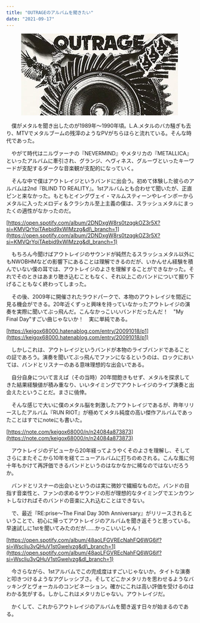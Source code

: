 ```yaml
---
title: "OUTRAGEのアルバムを聞きたい"
date: "2021-09-17"
---
```


<figure>

![](assets/ne9bb92c45e6f_e2a130beaa506faafdfc932c4234509b.jpg)

</figure>

　僕がメタルを聞き出したのが1989年〜1990年頃。L.A.メタルのバカ騒ぎも去り、MTVでメタルブームの残滓のようなPVがちらほらと流れている。そんな時代であった。

　やがて時代はニルヴァーナの『NEVERMIND』やメタリカの『METALLICA』といったアルバムに牽引され、グランジ、ヘヴィネス、グルーヴといったキーワードが支配するダークな音楽観が支配的になっていく。

　そんな中で僕はアウトレイジというバンドに出会う。初めて体験した彼らのアルバムは2nd『BLIND TO REALITY』。1stアルバムとも合わせて聞いたが、正直ピンと来なかった。もともとイングヴェイ・マルムスティーンやレインボーからメタルに入ったメロディ＆クラシカル至上主義の僕は、スラッシュメタルにまったくの適性がなかったのだ。

[https://open.spotify.com/album/2DNDxgW8rs0tzqgkOZ3r5X?si=KMVQrYoiTAebid9xWlMzzg&dl\_branch=1](https://open.spotify.com/album/2DNDxgW8rs0tzqgkOZ3r5X?si=KMVQrYoiTAebid9xWlMzzg&dl_branch=1)

　もちろん今聞けばアウトレイジのサウンドが純然たるスラッシュメタル以外にもNWOBHMなどの影響下にあることは理解できるのだが、いかんせん経験を積んでいない僕の耳では、アウトレイジのよさを理解することができなかった。それでそのときはあまり聴き込むこともなく、それ以上このバンドについて掘り下げることもなく終わってしまった。

　その後、2009年に開催されたラウドパークで、本物のアウトレイジを間近に見る機会ができる。20年近くずっと興味を持っていなかったアウトレイジの演奏を実際に聞いてぶっ飛んだ。こんなかっこいいバンドだったんだ！　"My Final Day"すごい曲じゃないか！　実に単純である。

[https://keigox68000.hatenablog.com/entry/20091018/p1](https://keigox68000.hatenablog.com/entry/20091018/p1)

　しかしこれは、アウトレイジというバンドが本物のライブバンドであることの証であろう。演奏を聞いてぶっ飛んでファンになるというのは、ロックにおいては、バンドとリスナーのある意味理想的な出会いである。

　自分自身について言えば（その当時）20年間飽きもせず、メタルを探求してきた結果経験値が積み重なり、いいタイミングでアウトレイジのライブ演奏と出会えたということだ。まさに僥倖。

　そんな感じで大いに僕のメタル脳を刺激したアウトレイジであるが、昨年リリースしたアルバム『RUN RIOT』が極めてメタル純度の高い傑作アルバムであったことはすでにnoteにも書いた。

[https://note.com/keigox68000/n/n24084a873873](https://note.com/keigox68000/n/n24084a873873)

　アウトレイジのデビューから20年経ってようやくそのよさを理解し、そしてさらにまたそこから10年を経てニューアルバムに打ちのめされる。こんな風に何十年もかけて再評価できるバンドというのはなかなかに稀なのではないだろうか。

　バンドとリスナーの出会いというのは実に微妙で繊細なものだ。バンドの目指す音楽性と、ファンの求めるサウンドの形が理想的なタイミングでエンカウントしなければそのバンドの音楽に入れ込むことはできない。

　で、最近『RE:prise〜The Final Day 30th Anniversary』がリリースされるということで、初心に帰ってアウトレイジのアルバムを聞き返そうと思っている。早速試しに1stを聞いてみたのだが……かっこいいじゃん！

[https://open.spotify.com/album/48aoLFGVREcNahFQ6WG6jf?si=Wscliu3vQHuV1stGwelvzg&dl\_branch=1](https://open.spotify.com/album/48aoLFGVREcNahFQ6WG6jf?si=Wscliu3vQHuV1stGwelvzg&dl_branch=1)

　今さらながら、1stアルバムでこの完成度はすごいじゃないか。タイトな演奏と叩きつけるようなアグレッシブさ。そしてどこかメタリカを思わせるようなバッキングとヴォーカルのコンビネーション。確かにこれは高い評価を受けるのはわかる気がする。しかしこれはメタリカじゃない。アウトレイジだ。

　かくして、これからアウトレイジのアルバムを聞き返す日々が始まるのである。
